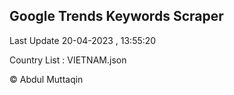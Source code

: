 

## Google Trends Keywords Scraper 
 
Last Update 20-04-2023 , 13:55:20

Country List :
VIETNAM.json



© Abdul Muttaqin 
